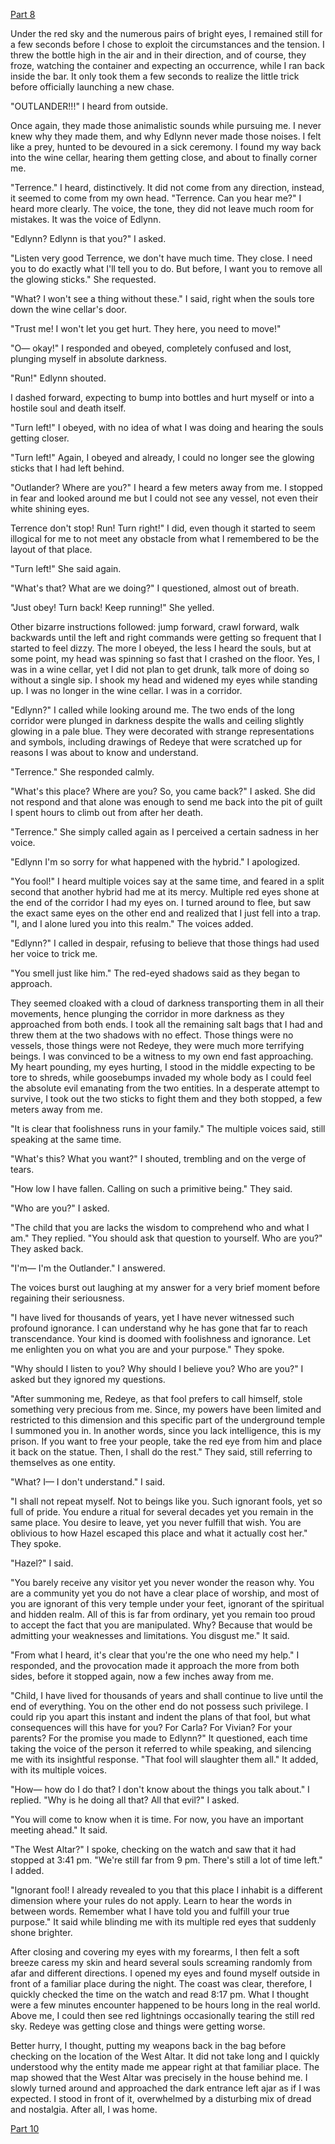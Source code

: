 [Part 8](https://www.reddit.com/r/nosleep/comments/13zuuki/every_year_in_my_village_there_is_a_time_during/)

Under the red sky and the numerous pairs of bright eyes, I remained still for a few seconds before I chose to exploit the circumstances and the tension. I threw the bottle high in the air and in their direction, and of course, they froze, watching the container and expecting an occurrence, while I ran back inside the bar. It only took them a few seconds to realize the little trick before officially launching a new chase.

"OUTLANDER!!!" I heard from outside.

Once again, they made those animalistic sounds while pursuing me. I never knew why they made them, and why Edlynn never made those noises. I felt like a prey, hunted to be devoured in a sick ceremony. I found my way back into the wine cellar, hearing them getting close, and about to finally corner me.

"Terrence." I heard, distinctively. It did not come from any direction, instead, it seemed to come from my own head. "Terrence. Can you hear me?" I heard more clearly. The voice, the tone, they did not leave much room for mistakes. It was the voice of Edlynn.

"Edlynn? Edlynn is that you?" I asked.

"Listen very good Terrence, we don't have much time. They close. I need you to do exactly what I'll tell you to do. But before, I want you to remove all the glowing sticks." She requested.

"What? I won't see a thing without these." I said, right when the souls tore down the wine cellar's door.

"Trust me! I won't let you get hurt. They here, you need to move!"

"O— okay!" I responded and obeyed, completely confused and lost, plunging myself in absolute darkness.

"Run!" Edlynn shouted.

I dashed forward, expecting to bump into bottles and hurt myself or into a hostile soul and death itself.

"Turn left!" I obeyed, with no idea of what I was doing and hearing the souls getting closer.

"Turn left!" Again, I obeyed and already, I could no longer see the glowing sticks that I had left behind.

"Outlander? Where are you?" I heard a few meters away from me. I stopped in fear and looked around me but I could not see any vessel, not even their white shining eyes.

Terrence don't stop! Run! Turn right!" I did, even though it started to seem illogical for me to not meet any obstacle from what I remembered to be the layout of that place.

"Turn left!" She said again.

"What's that? What are we doing?" I questioned, almost out of breath.

"Just obey! Turn back! Keep running!" She yelled.

Other bizarre instructions followed: jump forward, crawl forward, walk backwards until the left and right commands were getting so frequent that I started to feel dizzy. The more I obeyed, the less I heard the souls, but at some point, my head was spinning so fast that I crashed on the floor. Yes, I was in a wine cellar, yet I did not plan to get drunk, talk more of doing so without a single sip. I shook my head and widened my eyes while standing up. I was no longer in the wine cellar. I was in a corridor. 

"Edlynn?" I called while looking around me. The two ends of the long corridor were plunged in darkness despite the walls and ceiling slightly glowing in a pale blue. They were decorated with strange representations and symbols, including drawings of Redeye that were scratched up for reasons I was about to know and understand.

"Terrence." She responded calmly.

"What's this place? Where are you? So, you came back?" I asked. She did not respond and that alone was enough to send me back into the pit of guilt I spent hours to climb out from after her death.

"Terrence." She simply called again as I perceived a certain sadness in her voice.

"Edlynn I'm so sorry for what happened with the hybrid." I apologized.

"You fool!" I heard multiple voices say at the same time, and feared in a split second that another hybrid had me at its mercy. Multiple red eyes shone at the end of the corridor I had my eyes on. I turned around to flee, but saw the exact same eyes on the other end and realized that I just fell into a trap. "I, and I alone lured you into this realm." The voices added.

"Edlynn?" I called in despair, refusing to believe that those things had used her voice to trick me.

"You smell just like him." The red-eyed shadows said as they began to approach.

They seemed cloaked with a cloud of darkness transporting them in all their movements, hence plunging the corridor in more darkness as they approached from both ends. I took all the remaining salt bags that I had and threw them at the two shadows with no effect. Those things were no vessels, those things were not Redeye, they were much more terrifying beings. I was convinced to be a witness to my own end fast approaching. My heart pounding, my eyes hurting, I stood in the middle expecting to be tore to shreds, while goosebumps invaded my whole body as I could feel the absolute evil emanating from the two entities. In a desperate attempt to survive, I took out the two sticks to fight them and they both stopped, a few meters away from me.

"It is clear that foolishness runs in your family." The multiple voices said, still speaking at the same time.

"What's this? What you want?" I shouted, trembling and on the verge of tears.

"How low I have fallen. Calling on such a primitive being." They said.

"Who are you?" I asked.

"The child that you are lacks the wisdom to comprehend who and what I am." They replied. "You should ask that question to yourself. Who are you?" They asked back.

"I'm— I'm the Outlander." I answered.

The voices burst out laughing at my answer for a very brief moment before regaining their seriousness.

"I have lived for thousands of years, yet I have never witnessed such profound ignorance. I can understand why he has gone that far to reach transcendance. Your kind is doomed with foolishness and ignorance. Let me enlighten you on what you are and your purpose." They spoke.

"Why should I listen to you? Why should I believe you? Who are you?" I asked but they ignored my questions.

"After summoning me, Redeye, as that fool prefers to call himself, stole something very precious from me. Since, my powers have been limited and restricted to this dimension and this specific part of the underground temple I summoned you in. In another words, since you lack intelligence, this is my prison. If you want to free your people, take the red eye from him and place it back on the statue. Then, I shall do the rest." They said, still referring to themselves as one entity.

"What? I— I don't understand." I said.

"I shall not repeat myself. Not to beings like you. Such ignorant fools, yet so full of pride. You endure a ritual for several decades yet you remain in the same place. You desire to leave, yet you never fulfill that wish. You are oblivious to how Hazel escaped this place and what it actually cost her." They spoke.

"Hazel?" I said.

"You barely receive any visitor yet you never wonder the reason why. You are a community yet you do not have a clear place of worship, and most of you are ignorant of this very temple under your feet, ignorant of the spiritual and hidden realm. All of this is far from ordinary, yet you remain too proud to accept the fact that you are manipulated. Why? Because that would be admitting your weaknesses and limitations. You disgust me." It said.

"From what I heard, it's clear that you're the one who need my help." I responded, and the provocation made it approach the more from both sides, before it stopped again, now a few inches away from me.

"Child, I have lived for thousands of years and shall continue to live until the end of everything. You on the other end do not possess such privilege. I could rip you apart this instant and indent the plans of that fool, but what consequences will this have for you? For Carla? For Vivian? For your parents? For the promise you made to Edlynn?" It questioned, each time taking the voice of the person it referred to while speaking, and silencing me with its insightful response. "That fool will slaughter them all." It added, with its multiple voices.

"How— how do I do that? I don't know about the things you talk about." I replied. "Why is he doing all that? All that evil?" I asked.

"You will come to know when it is time. For now, you have an important meeting ahead." It said.

"The West Altar?" I spoke, checking on the watch and saw that it had stopped at 3:41 pm. "We're still far from 9 pm. There's still a lot of time left." I added.

"Ignorant fool! I already revealed to you that this place I inhabit is a different dimension where your rules do not apply. Learn to hear the words in between words. Remember what I have told you and fulfill your true purpose." It said while blinding me with its multiple red eyes that suddenly shone brighter.

After closing and covering my eyes with my forearms, I then felt a soft breeze caress my skin and heard several souls screaming randomly from afar and different directions. I opened my eyes and found myself outside in front of a familiar place during the night. The coast was clear, therefore, I quickly checked the time on the watch and read 8:17 pm. What I thought were a few minutes encounter happened to be hours long in the real world. Above me, I could then see red lightnings occasionally tearing the still red sky. Redeye was getting close and things were getting worse.

Better hurry, I thought, putting my weapons back in the bag before checking on the location of the West Altar. It did not take long and I quickly understood why the entity made me appear right at that familiar place. The map showed that the West Altar was precisely in the house behind me. I slowly turned around and approached the dark entrance left ajar as if I was expected. I stood in front of it, overwhelmed by a disturbing mix of dread and nostalgia. After all, I was home.

[Part 10](https://www.reddit.com/r/nosleep/comments/158mdgp/every_year_in_my_village_there_is_a_time_during/?utm_source=share&utm_medium=android_app&utm_name=androidcss&utm_term=1&utm_content=share_button)